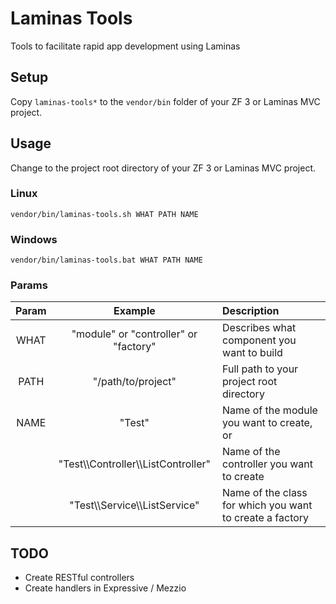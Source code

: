 # Laminas Tools
Tools to facilitate rapid app development using Laminas

## Setup
Copy `laminas-tools*` to the `vendor/bin` folder of your ZF 3 or Laminas MVC project.

## Usage
Change to the project root directory of your ZF 3 or Laminas MVC project.

### Linux
```
vendor/bin/laminas-tools.sh WHAT PATH NAME
```

### Windows
```
vendor/bin/laminas-tools.bat WHAT PATH NAME
```

### Params
| Param | Example | Description |
| :---: | :-----: | :---------- |
| WHAT  | "module" or "controller" or "factory" | Describes what component you want to build |
| PATH  | "/path/to/project" | Full path to your project root directory |
| NAME  | "Test"  | Name of the module you want to create, or |
|       | "Test\\\Controller\\\ListController" | Name of the controller you want to create |
|       | "Test\\\Service\\\ListService" | Name of the class for which you want to create a factory |

## TODO
* Create RESTful controllers
* Create handlers in Expressive / Mezzio

